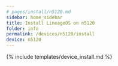 ```yaml
---
# pages/install/n5120.md
sidebar: home_sidebar
title: Install LineageOS on n5120
folder: info
permalink: /devices/n5120/install
device: n5120
---
```

{% include templates/device_install.md %}
